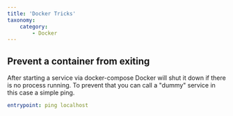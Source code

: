 ```yaml
---
title: 'Docker Tricks'
taxonomy:
    category:
        - Docker
---
```


## Prevent a container from exiting
After starting a service via docker-compose Docker will shut it down if there is no process running. To prevent that you can call a "dummy" service in this case a simple ping.
```yaml
entrypoint: ping localhost
```